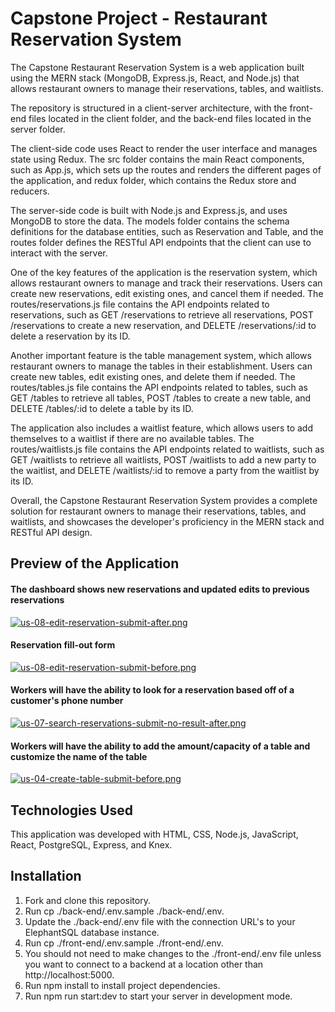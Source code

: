 # Capstone Project - Restaurant Reservation System

The Capstone Restaurant Reservation System is a web application built using the MERN stack (MongoDB, Express.js, React, and Node.js) that allows restaurant owners to manage their reservations, tables, and waitlists.

The repository is structured in a client-server architecture, with the front-end files located in the client folder, and the back-end files located in the server folder.

The client-side code uses React to render the user interface and manages state using Redux. The src folder contains the main React components, such as App.js, which sets up the routes and renders the different pages of the application, and redux folder, which contains the Redux store and reducers.

The server-side code is built with Node.js and Express.js, and uses MongoDB to store the data. The models folder contains the schema definitions for the database entities, such as Reservation and Table, and the routes folder defines the RESTful API endpoints that the client can use to interact with the server.

One of the key features of the application is the reservation system, which allows restaurant owners to manage and track their reservations. Users can create new reservations, edit existing ones, and cancel them if needed. The routes/reservations.js file contains the API endpoints related to reservations, such as GET /reservations to retrieve all reservations, POST /reservations to create a new reservation, and DELETE /reservations/:id to delete a reservation by its ID.

Another important feature is the table management system, which allows restaurant owners to manage the tables in their establishment. Users can create new tables, edit existing ones, and delete them if needed. The routes/tables.js file contains the API endpoints related to tables, such as GET /tables to retrieve all tables, POST /tables to create a new table, and DELETE /tables/:id to delete a table by its ID.

The application also includes a waitlist feature, which allows users to add themselves to a waitlist if there are no available tables. The routes/waitlists.js file contains the API endpoints related to waitlists, such as GET /waitlists to retrieve all waitlists, POST /waitlists to add a new party to the waitlist, and DELETE /waitlists/:id to remove a party from the waitlist by its ID.

Overall, the Capstone Restaurant Reservation System provides a complete solution for restaurant owners to manage their reservations, tables, and waitlists, and showcases the developer's proficiency in the MERN stack and RESTful API design.

## Preview of the Application
#### The dashboard shows new reservations and updated edits to previous reservations
[![us-08-edit-reservation-submit-after.png](https://i.postimg.cc/43fZBH7D/us-08-edit-reservation-submit-after.png)](https://postimg.cc/v4NpmBvh)
#### Reservation fill-out form
[![us-08-edit-reservation-submit-before.png](https://i.postimg.cc/65BX9Gzy/us-08-edit-reservation-submit-before.png)](https://postimg.cc/s1H8mxkr)
#### Workers will have the ability to look for a reservation based off of a customer's phone number
[![us-07-search-reservations-submit-no-result-after.png](https://i.postimg.cc/6pNB4m95/us-07-search-reservations-submit-no-result-after.png)](https://postimg.cc/nCTy6Tj6)
#### Workers will have the ability to add the amount/capacity of a table and customize the name of the table
[![us-04-create-table-submit-before.png](https://i.postimg.cc/CxHSGs1C/us-04-create-table-submit-before.png)](https://postimg.cc/FYRMmc01)

## Technologies Used
This application was developed with HTML, CSS, Node.js, JavaScript, React, PostgreSQL, Express, and Knex.

## Installation
1. Fork and clone this repository.
2. Run cp ./back-end/.env.sample ./back-end/.env.
3. Update the ./back-end/.env file with the connection URL's to your ElephantSQL database instance.
4. Run cp ./front-end/.env.sample ./front-end/.env.
5. You should not need to make changes to the ./front-end/.env file unless you want to connect to a backend at a location other than http://localhost:5000.
6. Run npm install to install project dependencies.
7. Run npm run start:dev to start your server in development mode.

